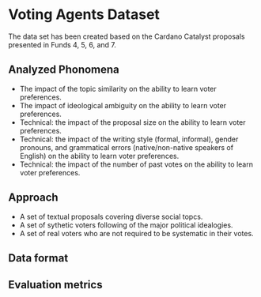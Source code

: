 # Voting Agents Dataset
The data set has been created based on the Cardano Catalyst proposals presented in Funds 4, 5, 6, and 7.

## Analyzed Phonomena
- The impact of the topic similarity on the ability to learn voter preferences.
- The impact of ideological ambiguity on the ability to learn voter preferences.
- Technical: the impact of the proposal size on the ability to learn voter preferences.
- Technical: the impact of the writing style (formal, informal), gender pronouns, and grammatical errors (native/non-native speakers of English) on the ability to learn voter preferences.
- Technical: the impact of the number of past votes on the ability to learn voter preferences.

## Approach
- A set of textual proposals covering diverse social topcs.
- A set of sythetic voters following of the major political idealogies.
- A set of real voters who are not required to be systematic in their votes.

## Data format

## Evaluation metrics

